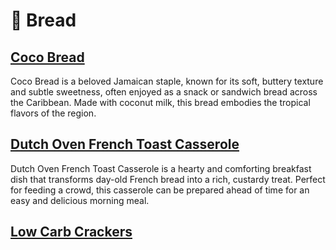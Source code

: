 # &#127838; Bread
## [Coco Bread](coco-bread.adoc)
Coco Bread is a beloved Jamaican staple, known for its soft, buttery texture and subtle sweetness, often enjoyed as a snack or sandwich bread across the Caribbean. Made with coconut milk, this bread embodies the tropical flavors of the region.
## [Dutch Oven French Toast Casserole](french-toast-casserole.adoc)
Dutch Oven French Toast Casserole is a hearty and comforting breakfast dish that transforms day-old French bread into a rich, custardy treat. Perfect for feeding a crowd, this casserole can be prepared ahead of time for an easy and delicious morning meal.
## [Low Carb Crackers](low-carb-crackers.adoc)

